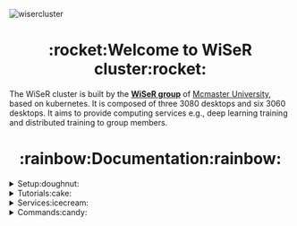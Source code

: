 ![wisercluster](https://user-images.githubusercontent.com/93042200/190935864-d6e43f9c-7aa8-4a4f-bf42-e4d8d9f01cbb.jpg)

<h1 align="center">:rocket:Welcome to WiSeR cluster:rocket:</h1>
  
The WiSeR cluster is built by the **[WiSeR group](https://wiser.cas.mcmaster.ca/)** of [Mcmaster University](https://www.mcmaster.ca/), based on kubernetes. It is composed of three 3080 desktops and six 3060 desktops. It aims to provide computing services e.g., deep learning training and distributed training to group members.</center>

<h1 align="center">:rainbow:Documentation:rainbow:</h1>
<details>
  <summary>Setup:doughnut:</summary>
  
  Please follow the instructions to prepare your desktop. Skip this step if the setup is already done.
### Prepare Your Operating System (OS)
  - Ubuntu20.04 LTS

### Change the Hostname
```python
$ sudo nano /etc/hostname
$ Change the hostname to this format: user-gpu-OS, e.g., renjie-3060-u20, keivan-3080-u20, etc.
# Ctrl+s to save, ctrl+x to exit.
```

### Install GPU Driver
```python
$ sudo apt install nvidia-driver-510
# Reboot the system and run nvidia-smi to check if the driver is working.
```

### Install cuda and cudnn
```python
# Download cuda and cudnn
$ cd /home/Downloads
$ wget https://developer.download.nvidia.com/compute/cuda/11.1.0/local_installers/cuda_11.1.0_455.23.05_linux.run
$ sudo sh cuda_11.1.0_455.23.05_linux.run 
$ (download cuDNN==8.0.4)
$ tar -zxvf 

# Install cuda
$ sudo nano ~/.bashrc
$ export LD_LIBRARY_PATH=$LD_LIBRARY_PATH:/usr/local/cuda/lib64
$ export PATH=$PATH:/usr/local/cuda/bin
$ export CUDA_HOME=/usr/local/cuda
$ source ~/. bashrc

# Install cudnn
$ cd cuda
$ sudo cp -a  include/. /usr/local/cuda/include/
$ sudo cp -a lib64/. /usr/local/cuda/lib64/

# Run nvcc --version to check if cuda is working well.
```

### Install Docker
```python
$ sudo apt update
$ sudo apt install docker.io
```

### Enable GPU in Docker
```python
$ sudo apt install curl
$ curl -s -L https://nvidia.github.io/nvidia-docker/gpgkey | \
  sudo apt-key add -
$ distribution=$(. /etc/os-release;echo $ID$VERSION_ID)
$ curl -s -L https://nvidia.github.io/nvidia-docker/$distribution/nvidia-docker.list | \
  sudo tee /etc/apt/sources.list.d/nvidia-docker.list
$ sudo apt-get update
$ sudo apt-get install -y nvidia-docker2
$ sudo nano /etc/docker/daemon.json
$ add "exec-opts": ["native.cgroupdriver=systemd"], in the first line (DO NOT forget comma).
$ sudo systemctl restart docker
```

### Install Kubernetes
```python
$ sudo apt-get update
$ sudo apt-get install -y apt-transport-https ca-certificates curl
$ sudo curl -fsSLo /usr/share/keyrings/kubernetes-archive-keyring.gpg https://packages.cloud.google.com/apt/doc/apt-key.gpg
$ echo "deb [signed-by=/usr/share/keyrings/kubernetes-archive-keyring.gpg] https://apt.kubernetes.io/ kubernetes-xenial main" | sudo tee /etc/apt/sources.list.d/kubernetes.list
$ sudo apt-get update
$ sudo apt-get install -y kubelet=1.22.11-00  kubeadm=1.22.11-00 kubectl=1.22.11-00
$ sudo apt-mark hold kubelet kubeadm kubectl
```

### Configure Kubernetes
```python
$ sudo swapoff -a
$ sudo nano /etc/fstab and comment the "/swapfile" line.
$ sudo nano /etc/systemd/system/kubelet.service.d/10-kubeadm.conf
$ Add Environment=”cgroup-driver=systemd/cgroup-driver=cgroupfs” after the last “Environment Variable”.
```

### Enable GPU in Kubernetes

- Run on worker nodes

```python
$ sudo nano /etc/docker/daemon.json
$ add "default-runtime": "nvidia", in the first line (DO NOT forget comma).
$ sudo systemctl restart docker
```
  
- Run on master nodes

```python
$ curl -fsSL -o get_helm.sh https://raw.githubusercontent.com/helm/helm/master/scripts/get-helm-3 \
   && chmod 700 get_helm.sh \
   && ./get_helm.sh
$ helm repo add nvdp https://nvidia.github.io/k8s-device-plugin \
   && helm repo update
$ helm install --generate-name nvdp/nvidia-device-plugin --namespace kube-system
```
</details>

<details>
  <summary>Tutorials:cake:</summary>
  
The cluster is built based on kubernetes, where codes are run in containers. Before you get started, please go through the following tutorials and get familiar with the basic concepts of [docker](https://www.docker.com/) and [kubernetes](https://kubernetes.io/). Do not be afraid, they are easy! :smile:
  
  - [Docker](https://www.youtube.com/watch?v=3c-iBn73dDE):sunny:
  - [Kubernetes](https://www.youtube.com/watch?v=X48VuDVv0do&t=1503s):crescent_moon:
</details>

<details>
  <summary>Services:icecream:</summary>
  
All services supported by the cluster are listed as follows. Currently training and distributed training have been tested. Non-DL workloads, e.g., matlab, c++, should be supported as well. If you have tested them, please let me know. Examples are included in each part, please go through them first before you start your own piece.

### Workload Type
  - [Training](https://github.com/AaspiralMoon/WiSeR_Cluster/tree/master/training)
  - [Distributed Training](https://github.com/AaspiralMoon/WiSeR_Cluster/tree/master/distributed_training):fire:
  
### Other Functionalities (under test)
  - Deploy with priority
  - Resource monitoring
  - Garbage cleaning
</details>

<details>
  <summary>Commands:candy:</summary>
  
Frequently used commands (linux, docker, kubernetes) are listed as follows. Please check this part first when you have trouble.

### Linux Commands

- sudo no password
  
```python
$ sudo visudo
$ [user] ALL=(ALL) NOPASSWD: ALL
# ctrl+x to save and exit
```

- Docker commands without sudo

```python
$ sudo groupadd docker
$ sudo usermod -aG docker [user]
$ newgrp docker
```
  
### Docker Commands
 
- Build a docker image from dockerfile
  
```python
$ sudo docker build -f Dockerfile -t name:tag .
# example: sudo docker build -f Dockerfile -t yolov3:v1 .
```

- Create a container based on docker image
  
```python
$ sudo docker run --gpus all --network host --ipc host --name yolov3 -v local_path:container_path -it name:tag
# example: sudo docker run --gpus all --network host --ipc host --name yolov3 -v /home/renjie/projects/datasets:/usr/src/app/datasets -it yolov3:v1
# --gpus all enable gpu access in container
# --network host enable container to use local network
# --ipc host enable container to share memory with host system
# -v mount local directory to container, usually mount dataset to container
# -it run an interactive instance
```

- Bash into container
  
```python
$ sudo docker exec -it container_name /bin/bash 
# example: sudo docker exec -it yolov3 /bin/bash
```
 
- Check existing docker images
  
```python
$ sudo docker images
# if you have run the "docker commands without sudo" above, "sudo" can be omitted here.
```

- Delete a docker image
  
```python
$ sudo docker rmi image_id
```

- Delete all unused images
  
```python
$ sudo docker image prune --all
```

- Check running containers
  
```python
$ sudo docker ps
# run sudo docker ps -a to check all containers
```

- Stop a running container
  
```python
$ sudo docker stop container_name/container_id
```
  
- Delete a stopped container
  
```python
$ sudo docker rm container_name
```

- Delete all stopped containers
  
```python
$ sudo docker container prune
```
### Kubernetes Commands (run on master node)
  
- Check all nodes in the cluster
  
```python
$ kubectl get nodes -o wide
```
  
- Check running pods in the cluster
  
```python
$ kubectl get pods -o wide
# run kubectl get pods -A to check all pods
```

- Check running services in the cluster
  
```python
$ kubectl get services -o wide
# run kubectl get services -A to check all services
```
  
- Delete a pod
  
```python
$ kubectl delete pods pod_name
# run kubectl delete pods pod_name --grace-period=0 --force to forcefully delete a pod (run this command to delete pods stuck in "terminating" status
```
  
- Create and delete an deployment (most frequently used commands)
  
```python
$ kubectl apply -f deployment.yaml
$ kubectl delete -f deployment.yaml
```

- Check the logs information of a pod
  
```python
$ kubectl logs pod_name
```

- Check the description of a pod
  
```python
$ kubectl describe pod pod_name
```

- Bash into a running pod
  
```python
$ kubectl exec --stdin --tty pod_name -- /bin/bash
```

</details>
